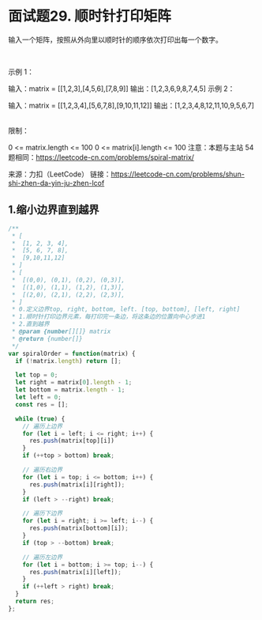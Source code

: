 # 面试题29. 顺时针打印矩阵

输入一个矩阵，按照从外向里以顺时针的顺序依次打印出每一个数字。

 

示例 1：

输入：matrix = [[1,2,3],[4,5,6],[7,8,9]]
输出：[1,2,3,6,9,8,7,4,5]
示例 2：

输入：matrix = [[1,2,3,4],[5,6,7,8],[9,10,11,12]]
输出：[1,2,3,4,8,12,11,10,9,5,6,7]
 

限制：

0 <= matrix.length <= 100
0 <= matrix[i].length <= 100
注意：本题与主站 54 题相同：https://leetcode-cn.com/problems/spiral-matrix/

来源：力扣（LeetCode）
链接：https://leetcode-cn.com/problems/shun-shi-zhen-da-yin-ju-zhen-lcof


## 1.缩小边界直到越界

```js
/**
 * [
 *  [1, 2, 3, 4],
 *  [5, 6, 7, 8],
 *  [9,10,11,12]
 * ]
 * [
 *  [(0,0), (0,1), (0,2), (0,3)],
 *  [(1,0), (1,1), (1,2), (1,3)],
 *  [(2,0), (2,1), (2,2), (2,3)],
 * ]
 * 0.定义边界top, right, bottom, left. [top, bottom], [left, right]
 * 1.顺时针打印边界元素，每打印完一条边，将这条边的位置向中心步进1
 * 2.直到越界
 * @param {number[][]} matrix
 * @return {number[]}
 */
var spiralOrder = function(matrix) {
  if (!matrix.length) return []; 

  let top = 0;
  let right = matrix[0].length - 1;
  let bottom = matrix.length - 1;
  let left = 0;
  const res = [];

  while (true) {
    // 遍历上边界
    for (let i = left; i <= right; i++) {
      res.push(matrix[top][i])
    }
    if (++top > bottom) break;

    // 遍历右边界
    for (let i = top; i <= bottom; i++) {
      res.push(matrix[i][right]);
    }
    if (left > --right) break;

    // 遍历下边界
    for (let i = right; i >= left; i--) {
      res.push(matrix[bottom][i]);
    }
    if (top > --bottom) break;

    // 遍历左边界
    for (let i = bottom; i >= top; i--) {
      res.push(matrix[i][left]);
    }
    if (++left > right) break;
  }
  return res;
};
```